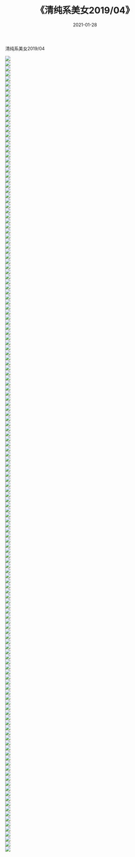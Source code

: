 ﻿---
layout: post
title:  《清纯系美女2019/04》
date:   2021-01-28
img: http://img.660000.xyz/Sharelink/清纯系美女/2019/04/000.jpg
categories: [美女, 清纯, 唯美]
---

清纯系美女2019/04

 ![](http://img.660000.xyz/Sharelink/清纯系美女/2019/04/001.jpg) <br>![](http://img.660000.xyz/Sharelink/清纯系美女/2019/04/002.jpg) <br>![](http://img.660000.xyz/Sharelink/清纯系美女/2019/04/003.jpg) <br>![](http://img.660000.xyz/Sharelink/清纯系美女/2019/04/004.jpg) <br>![](http://img.660000.xyz/Sharelink/清纯系美女/2019/04/005.jpg) <br>![](http://img.660000.xyz/Sharelink/清纯系美女/2019/04/006.jpg) <br>![](http://img.660000.xyz/Sharelink/清纯系美女/2019/04/007.jpg) <br>![](http://img.660000.xyz/Sharelink/清纯系美女/2019/04/008.jpg) <br>![](http://img.660000.xyz/Sharelink/清纯系美女/2019/04/009.jpg) <br>![](http://img.660000.xyz/Sharelink/清纯系美女/2019/04/010.jpg) <br>![](http://img.660000.xyz/Sharelink/清纯系美女/2019/04/011.jpg) <br>![](http://img.660000.xyz/Sharelink/清纯系美女/2019/04/012.jpg) <br>![](http://img.660000.xyz/Sharelink/清纯系美女/2019/04/013.jpg) <br>![](http://img.660000.xyz/Sharelink/清纯系美女/2019/04/014.jpg) <br>![](http://img.660000.xyz/Sharelink/清纯系美女/2019/04/015.jpg) <br>![](http://img.660000.xyz/Sharelink/清纯系美女/2019/04/016.jpg) <br>![](http://img.660000.xyz/Sharelink/清纯系美女/2019/04/017.jpg) <br>![](http://img.660000.xyz/Sharelink/清纯系美女/2019/04/018.jpg) <br>![](http://img.660000.xyz/Sharelink/清纯系美女/2019/04/019.jpg) <br>![](http://img.660000.xyz/Sharelink/清纯系美女/2019/04/020.jpg) <br>![](http://img.660000.xyz/Sharelink/清纯系美女/2019/04/021.jpg) <br>![](http://img.660000.xyz/Sharelink/清纯系美女/2019/04/022.jpg) <br>![](http://img.660000.xyz/Sharelink/清纯系美女/2019/04/023.jpg) <br>![](http://img.660000.xyz/Sharelink/清纯系美女/2019/04/024.jpg) <br>![](http://img.660000.xyz/Sharelink/清纯系美女/2019/04/025.jpg) <br>![](http://img.660000.xyz/Sharelink/清纯系美女/2019/04/026.jpg) <br>![](http://img.660000.xyz/Sharelink/清纯系美女/2019/04/027.jpg) <br>![](http://img.660000.xyz/Sharelink/清纯系美女/2019/04/028.jpg) <br>![](http://img.660000.xyz/Sharelink/清纯系美女/2019/04/029.jpg) <br>![](http://img.660000.xyz/Sharelink/清纯系美女/2019/04/030.jpg) <br>![](http://img.660000.xyz/Sharelink/清纯系美女/2019/04/031.jpg) <br>![](http://img.660000.xyz/Sharelink/清纯系美女/2019/04/032.jpg) <br>![](http://img.660000.xyz/Sharelink/清纯系美女/2019/04/033.jpg) <br>![](http://img.660000.xyz/Sharelink/清纯系美女/2019/04/034.jpg) <br>![](http://img.660000.xyz/Sharelink/清纯系美女/2019/04/035.jpg) <br>![](http://img.660000.xyz/Sharelink/清纯系美女/2019/04/036.jpg) <br>![](http://img.660000.xyz/Sharelink/清纯系美女/2019/04/037.jpg) <br>![](http://img.660000.xyz/Sharelink/清纯系美女/2019/04/038.jpg) <br>![](http://img.660000.xyz/Sharelink/清纯系美女/2019/04/039.jpg) <br>![](http://img.660000.xyz/Sharelink/清纯系美女/2019/04/040.jpg) <br>![](http://img.660000.xyz/Sharelink/清纯系美女/2019/04/041.jpg) <br>![](http://img.660000.xyz/Sharelink/清纯系美女/2019/04/042.jpg) <br>![](http://img.660000.xyz/Sharelink/清纯系美女/2019/04/043.jpg) <br>![](http://img.660000.xyz/Sharelink/清纯系美女/2019/04/044.jpg) <br>![](http://img.660000.xyz/Sharelink/清纯系美女/2019/04/045.jpg) <br>![](http://img.660000.xyz/Sharelink/清纯系美女/2019/04/046.jpg) <br>![](http://img.660000.xyz/Sharelink/清纯系美女/2019/04/047.jpg) <br>![](http://img.660000.xyz/Sharelink/清纯系美女/2019/04/048.jpg) <br>![](http://img.660000.xyz/Sharelink/清纯系美女/2019/04/049.jpg) <br>![](http://img.660000.xyz/Sharelink/清纯系美女/2019/04/050.jpg) <br>![](http://img.660000.xyz/Sharelink/清纯系美女/2019/04/051.jpg) <br>![](http://img.660000.xyz/Sharelink/清纯系美女/2019/04/052.jpg) <br>![](http://img.660000.xyz/Sharelink/清纯系美女/2019/04/053.jpg) <br>![](http://img.660000.xyz/Sharelink/清纯系美女/2019/04/054.jpg) <br>![](http://img.660000.xyz/Sharelink/清纯系美女/2019/04/055.jpg) <br>![](http://img.660000.xyz/Sharelink/清纯系美女/2019/04/056.jpg) <br>![](http://img.660000.xyz/Sharelink/清纯系美女/2019/04/057.jpg) <br>![](http://img.660000.xyz/Sharelink/清纯系美女/2019/04/058.jpg) <br>![](http://img.660000.xyz/Sharelink/清纯系美女/2019/04/059.jpg) <br>![](http://img.660000.xyz/Sharelink/清纯系美女/2019/04/060.jpg) <br>![](http://img.660000.xyz/Sharelink/清纯系美女/2019/04/061.jpg) <br>![](http://img.660000.xyz/Sharelink/清纯系美女/2019/04/062.jpg) <br>![](http://img.660000.xyz/Sharelink/清纯系美女/2019/04/063.jpg) <br>![](http://img.660000.xyz/Sharelink/清纯系美女/2019/04/064.jpg) <br>![](http://img.660000.xyz/Sharelink/清纯系美女/2019/04/065.jpg) <br>![](http://img.660000.xyz/Sharelink/清纯系美女/2019/04/066.jpg) <br>![](http://img.660000.xyz/Sharelink/清纯系美女/2019/04/067.jpg) <br>![](http://img.660000.xyz/Sharelink/清纯系美女/2019/04/068.jpg) <br>![](http://img.660000.xyz/Sharelink/清纯系美女/2019/04/069.jpg) <br>![](http://img.660000.xyz/Sharelink/清纯系美女/2019/04/070.jpg) <br>![](http://img.660000.xyz/Sharelink/清纯系美女/2019/04/071.jpg) <br>![](http://img.660000.xyz/Sharelink/清纯系美女/2019/04/072.jpg) <br>![](http://img.660000.xyz/Sharelink/清纯系美女/2019/04/073.jpg) <br>![](http://img.660000.xyz/Sharelink/清纯系美女/2019/04/074.jpg) <br>![](http://img.660000.xyz/Sharelink/清纯系美女/2019/04/075.jpg) <br>![](http://img.660000.xyz/Sharelink/清纯系美女/2019/04/076.jpg) <br>![](http://img.660000.xyz/Sharelink/清纯系美女/2019/04/077.jpg) <br>![](http://img.660000.xyz/Sharelink/清纯系美女/2019/04/078.jpg) <br>![](http://img.660000.xyz/Sharelink/清纯系美女/2019/04/079.jpg) <br>![](http://img.660000.xyz/Sharelink/清纯系美女/2019/04/080.jpg) <br>![](http://img.660000.xyz/Sharelink/清纯系美女/2019/04/081.jpg) <br>![](http://img.660000.xyz/Sharelink/清纯系美女/2019/04/082.jpg) <br>![](http://img.660000.xyz/Sharelink/清纯系美女/2019/04/083.jpg) <br>![](http://img.660000.xyz/Sharelink/清纯系美女/2019/04/084.jpg) <br>![](http://img.660000.xyz/Sharelink/清纯系美女/2019/04/085.jpg) <br>![](http://img.660000.xyz/Sharelink/清纯系美女/2019/04/086.jpg) <br>![](http://img.660000.xyz/Sharelink/清纯系美女/2019/04/087.jpg) <br>![](http://img.660000.xyz/Sharelink/清纯系美女/2019/04/088.jpg) <br>![](http://img.660000.xyz/Sharelink/清纯系美女/2019/04/089.jpg) <br>![](http://img.660000.xyz/Sharelink/清纯系美女/2019/04/090.jpg) <br>![](http://img.660000.xyz/Sharelink/清纯系美女/2019/04/091.jpg) <br>![](http://img.660000.xyz/Sharelink/清纯系美女/2019/04/092.jpg) <br>![](http://img.660000.xyz/Sharelink/清纯系美女/2019/04/093.jpg) <br>![](http://img.660000.xyz/Sharelink/清纯系美女/2019/04/094.jpg) <br>![](http://img.660000.xyz/Sharelink/清纯系美女/2019/04/095.jpg) <br>![](http://img.660000.xyz/Sharelink/清纯系美女/2019/04/096.jpg) <br>![](http://img.660000.xyz/Sharelink/清纯系美女/2019/04/097.jpg) <br>![](http://img.660000.xyz/Sharelink/清纯系美女/2019/04/098.jpg) <br>![](http://img.660000.xyz/Sharelink/清纯系美女/2019/04/099.jpg) <br>![](http://img.660000.xyz/Sharelink/清纯系美女/2019/04/100.jpg) <br>![](http://img.660000.xyz/Sharelink/清纯系美女/2019/04/101.jpg) <br>![](http://img.660000.xyz/Sharelink/清纯系美女/2019/04/102.jpg) <br>![](http://img.660000.xyz/Sharelink/清纯系美女/2019/04/103.jpg) <br>![](http://img.660000.xyz/Sharelink/清纯系美女/2019/04/104.jpg) <br>![](http://img.660000.xyz/Sharelink/清纯系美女/2019/04/105.jpg) <br>![](http://img.660000.xyz/Sharelink/清纯系美女/2019/04/106.jpg) <br>![](http://img.660000.xyz/Sharelink/清纯系美女/2019/04/107.jpg) <br>![](http://img.660000.xyz/Sharelink/清纯系美女/2019/04/108.jpg) <br>![](http://img.660000.xyz/Sharelink/清纯系美女/2019/04/109.jpg) <br>![](http://img.660000.xyz/Sharelink/清纯系美女/2019/04/110.jpg) <br>![](http://img.660000.xyz/Sharelink/清纯系美女/2019/04/111.jpg) <br>![](http://img.660000.xyz/Sharelink/清纯系美女/2019/04/112.jpg) <br>![](http://img.660000.xyz/Sharelink/清纯系美女/2019/04/113.jpg) <br>![](http://img.660000.xyz/Sharelink/清纯系美女/2019/04/114.jpg) <br>![](http://img.660000.xyz/Sharelink/清纯系美女/2019/04/115.jpg) <br>![](http://img.660000.xyz/Sharelink/清纯系美女/2019/04/116.jpg) <br>![](http://img.660000.xyz/Sharelink/清纯系美女/2019/04/117.jpg) <br>![](http://img.660000.xyz/Sharelink/清纯系美女/2019/04/118.jpg) <br>![](http://img.660000.xyz/Sharelink/清纯系美女/2019/04/119.jpg) <br>![](http://img.660000.xyz/Sharelink/清纯系美女/2019/04/120.jpg) <br>![](http://img.660000.xyz/Sharelink/清纯系美女/2019/04/121.jpg) <br>![](http://img.660000.xyz/Sharelink/清纯系美女/2019/04/122.jpg) <br>![](http://img.660000.xyz/Sharelink/清纯系美女/2019/04/123.jpg) <br>![](http://img.660000.xyz/Sharelink/清纯系美女/2019/04/124.jpg) <br>![](http://img.660000.xyz/Sharelink/清纯系美女/2019/04/125.jpg) <br>![](http://img.660000.xyz/Sharelink/清纯系美女/2019/04/126.jpg) <br>![](http://img.660000.xyz/Sharelink/清纯系美女/2019/04/127.jpg) <br>![](http://img.660000.xyz/Sharelink/清纯系美女/2019/04/128.jpg) <br>![](http://img.660000.xyz/Sharelink/清纯系美女/2019/04/129.jpg) <br>![](http://img.660000.xyz/Sharelink/清纯系美女/2019/04/130.jpg) <br>![](http://img.660000.xyz/Sharelink/清纯系美女/2019/04/131.jpg) <br>![](http://img.660000.xyz/Sharelink/清纯系美女/2019/04/132.jpg) <br>![](http://img.660000.xyz/Sharelink/清纯系美女/2019/04/133.jpg) <br>![](http://img.660000.xyz/Sharelink/清纯系美女/2019/04/134.jpg) <br>![](http://img.660000.xyz/Sharelink/清纯系美女/2019/04/135.jpg) <br>![](http://img.660000.xyz/Sharelink/清纯系美女/2019/04/136.jpg) <br>![](http://img.660000.xyz/Sharelink/清纯系美女/2019/04/137.jpg) <br>![](http://img.660000.xyz/Sharelink/清纯系美女/2019/04/138.jpg) <br>![](http://img.660000.xyz/Sharelink/清纯系美女/2019/04/139.jpg) <br>![](http://img.660000.xyz/Sharelink/清纯系美女/2019/04/140.jpg) <br>![](http://img.660000.xyz/Sharelink/清纯系美女/2019/04/141.jpg) <br>![](http://img.660000.xyz/Sharelink/清纯系美女/2019/04/142.jpg) <br>![](http://img.660000.xyz/Sharelink/清纯系美女/2019/04/143.jpg) <br>![](http://img.660000.xyz/Sharelink/清纯系美女/2019/04/144.jpg) <br>![](http://img.660000.xyz/Sharelink/清纯系美女/2019/04/145.jpg) <br>![](http://img.660000.xyz/Sharelink/清纯系美女/2019/04/146.jpg) <br>![](http://img.660000.xyz/Sharelink/清纯系美女/2019/04/147.jpg) <br>![](http://img.660000.xyz/Sharelink/清纯系美女/2019/04/148.jpg) <br>![](http://img.660000.xyz/Sharelink/清纯系美女/2019/04/149.jpg) <br>![](http://img.660000.xyz/Sharelink/清纯系美女/2019/04/150.jpg) <br>![](http://img.660000.xyz/Sharelink/清纯系美女/2019/04/151.jpg) <br>![](http://img.660000.xyz/Sharelink/清纯系美女/2019/04/152.jpg) <br>![](http://img.660000.xyz/Sharelink/清纯系美女/2019/04/153.jpg) <br>![](http://img.660000.xyz/Sharelink/清纯系美女/2019/04/154.jpg) <br>![](http://img.660000.xyz/Sharelink/清纯系美女/2019/04/155.jpg) <br>![](http://img.660000.xyz/Sharelink/清纯系美女/2019/04/156.jpg) <br>![](http://img.660000.xyz/Sharelink/清纯系美女/2019/04/157.jpg) <br>